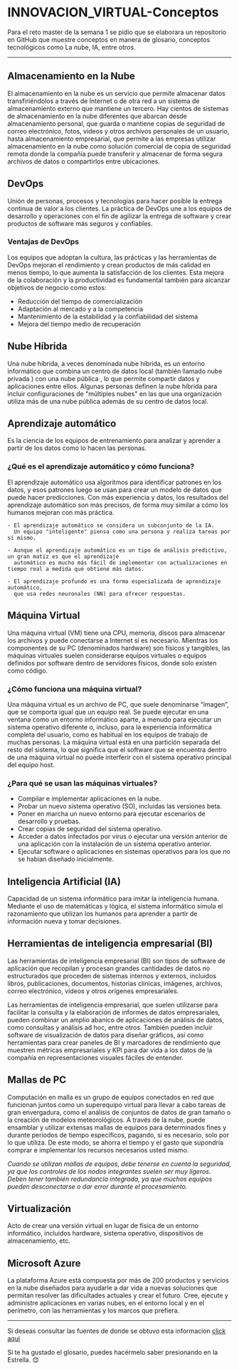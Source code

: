 # INNOVACION_VIRTUAL-Conceptos
Para el reto master de la semana 1 se pidio que se elaborara un repositorio en GitHub que muestre conceptos en manera de glosario, conceptos tecnológicos como La nube, IA, entre otros.

---

## Almacenamiento en la Nube
   El almacenamiento en la nube es un servicio que permite almacenar datos transfiriéndolos a través de Internet o de otra red a un sistema de almacenamiento externo que mantiene un tercero. Hay cientos de sistemas de almacenamiento en la nube diferentes que abarcan desde almacenamiento personal, que guarda o mantiene copias de seguridad de correo electrónico, fotos, vídeos y otros archivos personales de un usuario, hasta almacenamiento empresarial, que permite a las empresas utilizar almacenamiento en la nube como  solución comercial de copia de seguridad remota donde la compañía puede transferir y almacenar de forma segura archivos de datos o compartirlos entre ubicaciones.
  
  
## DevOps
  Unión de personas, procesos y tecnologías para hacer posible la entrega continua de valor a los clientes. La práctica de DevOps une a los equipos de desarrollo y operaciones con el fin de agilizar la entrega de software y crear productos de software más seguros y confiables.
  
  ### Ventajas de DevOps
  Los equipos que adoptan la cultura, las prácticas y las herramientas de DevOps mejoran el rendimiento y crean productos de más calidad en menos tiempo, lo que aumenta la satisfacción de los clientes. Esta mejora de la colaboración y la productividad es fundamental también para alcanzar objetivos de negocio como estos:
   
  * Reducción del tiempo de comercialización 
  * Adaptación al mercado y a la competencia
  * Mantenimiento de la estabilidad y la confiabilidad del sistema
  * Mejora del tiempo medio de recuperación
  
  
## Nube Híbrida
  Una nube híbrida, a veces denominada nube híbrida, es un entorno informático que combina un centro de datos local (también llamado nube privada ) con una nube pública , lo que permite compartir datos y aplicaciones entre ellos. Algunas personas definen la nube híbrida para incluir configuraciones de "múltiples nubes" en las que una organización utiliza más de una nube pública además de su centro de datos local.


## Aprendizaje automático
   Es la ciencia de los equipos de entrenamiento para analizar y aprender a partir de los datos como lo hacen las personas.
   
   ### ¿Qué es el aprendizaje automático y cómo funciona?
   El aprendizaje automático usa algoritmos para identificar patrones en los datos, y esos patrones luego se usan para crear un modelo de datos que puede hacer predicciones. Con más experiencia y datos, los resultados del aprendizaje automático son más precisos, de forma muy similar a cómo los humanos mejoran con más práctica.
    
    - El aprendizaje automático se considera un subconjunto de la IA. 
      Un equipo "inteligente" piensa como una persona y realiza tareas por sí mismo.
    
    - Aunque el aprendizaje automático es un tipo de análisis predictivo, un gran matiz es que el aprendizaje 
      automático es mucho más fácil de implementar con actualizaciones en tiempo real a medida que obtiene más datos.

    - El aprendizaje profundo es una forma especializada de aprendizaje automático, 
      que usa redes neuronales (NN) para ofrecer respuestas.
  
  
## Máquina Virtual
  Una máquina virtual (VM) tiene una CPU, memoria, discos para almacenar los archivos y puede conectarse a Internet si es necesario. Mientras los componentes de su PC (denominados hardware) son físicos y tangibles, las máquinas virtuales suelen considerarse equipos virtuales o equipos definidos por software dentro de servidores físicos, donde solo existen como código.
  
  ### ¿Cómo funciona una máquina virtual?
  Una máquina virtual es un archivo de PC, que suele denominarse “imagen”, que se comporta igual que un equipo real. Se puede ejecutar en una ventana como un entorno informático aparte, a menudo para ejecutar un sistema operativo diferente o, incluso, para la experiencia informática completa del usuario, como es habitual en los equipos de trabajo de muchas personas. La máquina virtual está en una partición separada del resto del sistema, lo que significa que el software que se encuentra dentro de una máquina virtual no puede interferir con el sistema operativo principal del equipo host.

  ### ¿Para qué se usan las máquinas virtuales?
   * Compilar e implementar aplicaciones en la nube.
   * Probar un nuevo sistema operativo (SO), incluidas las versiones beta.
   * Poner en marcha un nuevo entorno para ejecutar escenarios de desarrollo y pruebas.
   * Crear copias de seguridad del sistema operativo.
   * Acceder a datos infectados por virus o ejecutar una versión anterior de una aplicación con la instalación de un sistema operativo anterior.
   * Ejecutar software o aplicaciones en sistemas operativos para los que no se habían diseñado inicialmente.


## Inteligencia Artificial (IA)
   Capacidad de un sistema informático para imitar la inteligencia humana. Mediante el uso de matemáticas y lógica, el sistema informático simula el razonamiento que utilizan los humanos para aprender a partir de información nueva y tomar decisiones.
   

## Herramientas de inteligencia empresarial (BI)
  Las herramientas de inteligencia empresarial (BI) son tipos de software de aplicación que recopilan y procesan grandes cantidades de datos no estructurados que proceden de sistemas internos y externos, incluidos libros, publicaciones, documentos, historias clínicas, imágenes, archivos, correo electrónico, vídeos y otros orígenes empresariales. 
  
  Las herramientas de inteligencia empresarial, que suelen utilizarse para facilitar la consulta y la elaboración de informes de datos empresariales, pueden combinar un amplio abanico de aplicaciones de análisis de datos, como consultas y análisis ad hoc, entre otros. También pueden incluir software de visualización de datos para diseñar gráficos, así como herramientas para crear paneles de BI y marcadores de rendimiento que muestren métricas empresariales y KPI para dar vida a los datos de la compañía en representaciones visuales fáciles de entender.


## Mallas de PC
  Computación en malla es un grupo de equipos conectados en red que funcionan juntos como un superequipo virtual para llevar a cabo tareas de gran envergadura, como el análisis de conjuntos de datos de gran tamaño o la creación de modelos meteorológicos. A través de la nube, puede ensamblar y utilizar extensas mallas de equipos para determinados fines y durante períodos de tiempo específicos, pagando, si es necesario, solo por lo que utiliza. De este modo, se ahorra el tiempo y el gasto que supondría comprar e implementar los recursos necesarios usted mismo. 
  
  _Cuando se utilizan mallas de equipos, debe tenerse en cuenta la seguridad, ya que los controles de los nodos integrantes suelen ser muy ligeros. Deben tener también redundancia integrada, ya que muchos equipos pueden desconectarse o dar error durante el procesamiento._


## Virtualización
  Acto de crear una versión virtual en lugar de física de un entorno informático, incluidos hardware, sistema operativo, dispositivos de almacenamiento, etc.


## Microsoft Azure
   La plataforma Azure está compuesta por más de 200 productos y servicios en la nube diseñados para ayudarle a dar vida a nuevas soluciones que permitan resolver las dificultades actuales y crear el futuro. Cree, ejecute y administre aplicaciones en varias nubes, en el entorno local y en el perímetro, con las herramientas y los marcos que prefiera.
 
  
---
Si deseas consultar las fuentes de donde se obtuvo esta informacion [click aqui](https://azure.microsoft.com/es-mx/overview/cloud-computing-dictionary/)

Si te ha gustado el glosario, puedes hacérmelo saber presionando en la Estrella. 😊

